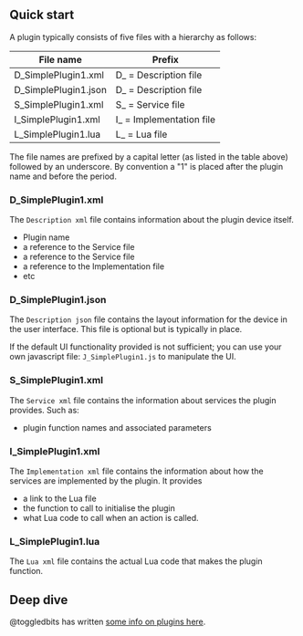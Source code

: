 ## Quick start
A plugin typically consists of five files with a hierarchy as follows:

|File name|Prefix|
|---|---|
|D_SimplePlugin1.xml|D_ = Description file|
|D_SimplePlugin1.json|D_ = Description file|
|S_SimplePlugin1.xml|S_ = Service file|
|I_SimplePlugin1.xml|I_ = Implementation file|
|L_SimplePlugin1.lua|L_ = Lua file|

The file names are prefixed by a capital letter (as listed in the table above) followed by an underscore. By convention a "1" is placed after the plugin name and before the period.

### D_SimplePlugin1.xml
The `Description xml` file contains information about the plugin device itself.
- Plugin name
- a reference to the Service file
- a reference to the Service file
- a reference to the Implementation file
- etc

### D_SimplePlugin1.json
The `Description json` file contains the layout information for the device in the user interface. This file is optional but is typically in place.

If the default UI functionality provided is not sufficient; you can use your own javascript file: `J_SimplePlugin1.js` to manipulate the UI.

### S_SimplePlugin1.xml
The `Service xml` file contains the information about services the plugin provides. Such as:
- plugin function names and associated parameters

### I_SimplePlugin1.xml
The `Implementation xml` file contains the information about how the services are implemented by the plugin. It provides
- a link to the Lua file
- the function to call to initialise the plugin
- what Lua code to call when an action is called.

### L_SimplePlugin1.lua
The `Lua xml` file contains the actual Lua code that makes the plugin function.

## Deep dive
@toggledbits has written [some info on plugins here](https://github.com/toggledbits/PluginTools).
